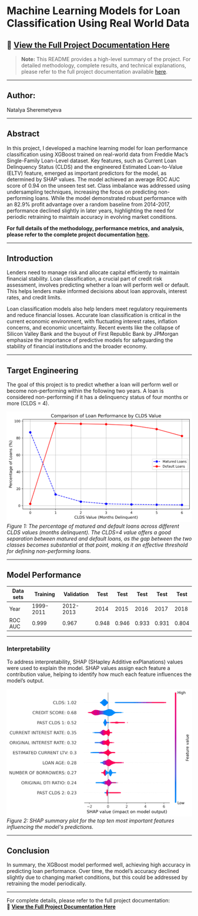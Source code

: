# Machine Learning Models for Loan Classification Using Real World Data

## 📄 [View the Full Project Documentation Here](./240924_ML_LoanPredictor_FreddieMacReport.pdf)

> **Note:** This README provides a high-level summary of the project. For detailed methodology, complete results, and technical explanations, please refer to the full project documentation available [here](./240924_ML_LoanPredictor_FreddieMacReport.pdf).

---

## Author:
Natalya Sheremetyeva  

---

## Abstract

In this project, I developed a machine learning model for loan performance classification using XGBoost trained on real-world data from Freddie Mac’s Single-Family Loan-Level dataset. Key features, such as Current Loan Delinquency Status (CLDS) and the engineered Estimated Loan-to-Value (ELTV) feature, emerged as important predictors for the model, as determined by SHAP values. The model achieved an average ROC AUC score of 0.94 on the unseen test set. Class imbalance was addressed using undersampling techniques, increasing the focus on predicting non-performing loans. While the model demonstrated robust performance with an 82.9% profit advantage over a random baseline from 2014-2017, performance declined slightly in later years, highlighting the need for periodic retraining to maintain accuracy in evolving market conditions.

**For full details of the methodology, performance metrics, and analysis, please refer to the complete project documentation [here](./240924_ML_LoanPredictor_FreddieMacReport.pdf).**

---

## Introduction

Lenders need to manage risk and allocate capital efficiently to maintain financial stability. Loan classification, a crucial part of credit risk assessment, involves predicting whether a loan will perform well or default. This helps lenders make informed decisions about loan approvals, interest rates, and credit limits.

Loan classification models also help lenders meet regulatory requirements and reduce financial losses. Accurate loan classification is critical in the current economic environment, with fluctuating interest rates, inflation concerns, and economic uncertainty. Recent events like the collapse of Silicon Valley Bank and the buyout of First Republic Bank by JPMorgan emphasize the importance of predictive models for safeguarding the stability of financial institutions and the broader economy.

---

## Target Engineering

The goal of this project is to predict whether a loan will perform well or become non-performing within the following two years. A loan is considered non-performing if it has a delinquency status of four months or more (CLDS = 4).

![Comparison of Loan Performance by CLDS Value](./plots/240924_CLDS_Stats.png)  
*Figure 1: The percentage of matured and default loans across different CLDS values (months delinquent). The CLDS=4 value offers a good separation between matured and default loans, as the gap between the two classes becomes substantial at that point, making it an effective threshold for defining non-performing loans.*

---

## Model Performance

| Data sets       | Training | Validation | Test           |Test           |Test           |Test           |Test           |
|-----------------|----------|------------|----------------|----------------|----------------|----------------|----------------|
| Year            | 1999-2011| 2012-2013  | 2014           |2015            |2016            |2017            |2018            |
| ROC AUC         | 0.999    | 0.967      | 0.948     |0.946    |0.933    |0.931    |0.804    |

---

### Interpretability

To address interpretability, SHAP (SHapley Additive exPlanations) values were used to explain the model. SHAP values assign each feature a contribution value, helping to identify how much each feature influences the model’s output.

![SHAP summary plot](./plots/Tune_Top_Ten_SHAP_summary_plot.png)  
*Figure 2: SHAP summary plot for the top ten most important features influencing the model's predictions.*

---

## Conclusion

In summary, the XGBoost model performed well, achieving high accuracy in predicting loan performance. Over time, the model’s accuracy declined slightly due to changing market conditions, but this could be addressed by retraining the model periodically.

---

For complete details, please refer to the full project documentation:  
📄 [**View the Full Project Documentation Here**](./240924_ML_LoanPredictor_FreddieMacReport.pdf)
